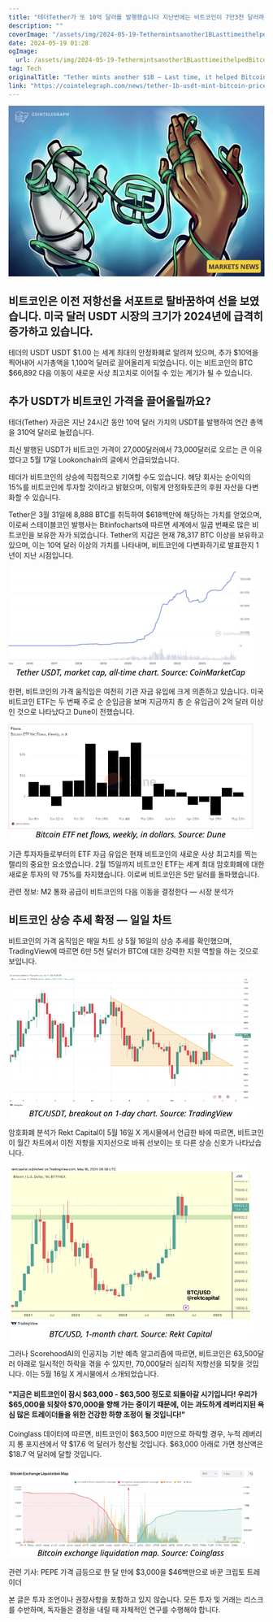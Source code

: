 ```yaml
---
title: "테더Tether가 또 10억 달러를 발행했습니다 지난번에는 비트코인이 7만3천 달러까지 상승하는 데 도움이 되었습니다"
description: ""
coverImage: "/assets/img/2024-05-19-Tethermintsanother1BLasttimeithelpedBitcoinclimbto73K_thumbnail.png"
date: 2024-05-19 01:28
ogImage: 
  url: /assets/img/2024-05-19-Tethermintsanother1BLasttimeithelpedBitcoinclimbto73K_thumbnail.png
tag: Tech
originalTitle: "Tether mints another $1B — Last time, it helped Bitcoin climb to $73K"
link: "https://cointelegraph.com/news/tether-1b-usdt-mint-bitcoin-price-73k"
---
```



![2024-05-19-Tethermintsanother1BLasttimeithelpedBitcoinclimbto73K_thumbnail.png](/assets/img/2024-05-19-Tethermintsanother1BLasttimeithelpedBitcoinclimbto73K_thumbnail.png)

## 비트코인은 이전 저항선을 서포트로 탈바꿈하여 선을 보였습니다. 미국 달러 USDT 시장의 크기가 2024년에 급격히 증가하고 있습니다.

테더의 USDT
USDT
$1.00
는 세계 최대의 안정화폐로 알려져 있으며, 추가 $10억을 찍어내어 시가총액을 1,100억 달러로 끌어올리게 되었습니다. 이는 비트코인의
BTC
$66,892
다음 이동이 새로운 사상 최고치로 이어질 수 있는 계기가 될 수 있습니다.

## 추가 USDT가 비트코인 가격을 끌어올릴까요?

<div class="content-ad"></div>

테더(Tether) 자금은 지난 24시간 동안 10억 달러 가치의 USDT를 발행하여 연간 총액을 310억 달러로 늘렸습니다.

최신 발행된 USDT가 비트코인 가격이 27,000달러에서 73,000달러로 오르는 큰 이유였다고 5월 17일 Lookonchain의 글에서 언급되었습니다.

테더가 비트코인의 상승에 직접적으로 기여할 수도 있습니다. 해당 회사는 순이익의 15%를 비트코인에 투자할 것이라고 밝혔으며, 이렇게 안정화토큰의 후원 자산을 다변화할 수 있습니다.

<div class="content-ad"></div>

Tether은 3월 31일에 8,888 BTC를 취득하여 $618백만에 해당하는 가치를 얻었으며, 이로써 스테이블코인 발행사는 Bitinfocharts에 따르면 세계에서 일곱 번째로 많은 비트코인을 보유한 자가 되었습니다. Tether의 지갑은 현재 78,317 BTC 이상을 보유하고 있으며, 이는 10억 달러 이상의 가치를 나타내며, 비트코인에 다변화하기로 발표한지 1년이 지난 시점입니다.

![이미지](/assets/img/2024-05-19-Tethermintsanother1BLasttimeithelpedBitcoinclimbto73K_1.png)

한편, 비트코인의 가격 움직임은 여전히 기관 자금 유입에 크게 의존하고 있습니다. 미국 비트코인 ETF는 두 번째 주로 순 순입금을 보며 지금까지 총 순 유입금이 2억 달러 이상인 것으로 나타났다고 Dune이 전했습니다.

![이미지](/assets/img/2024-05-19-Tethermintsanother1BLasttimeithelpedBitcoinclimbto73K_2.png)

<div class="content-ad"></div>

기관 투자자들로부터의 ETF 자금 유입은 현재 비트코인의 새로운 사상 최고치를 찍는 랠리의 중요한 요소였습니다. 2월 15일까지 비트코인 ETF는 세계 최대 암호화폐에 대한 새로운 투자의 약 75%를 차지했습니다. 이로써 비트코인은 5만 달러를 돌파했습니다.

관련 정보: M2 통화 공급이 비트코인의 다음 이동을 결정한다 — 시장 분석가

## 비트코인 상승 추세 확정 — 일일 차트

비트코인의 가격 움직임은 매일 차트 상 5월 16일의 상승 추세를 확인했으며, TradingView에 따르면 6만 5천 달러가 BTC에 대한 강력한 지원 역할을 하는 것으로 보입니다.

<div class="content-ad"></div>

![Bitcoin Chart](/assets/img/2024-05-19-Tethermintsanother1BLasttimeithelpedBitcoinclimbto73K_3.png)

암호화폐 분석가 Rekt Capital이 5월 16일 X 게시물에서 언급한 바에 따르면, 비트코인이 월간 차트에서 이전 저항을 지지선으로 바꿔 선보이는 또 다른 상승 신호가 나타났습니다.

![Bitcoin Price Prediction](/assets/img/2024-05-19-Tethermintsanother1BLasttimeithelpedBitcoinclimbto73K_4.png)

그러나 ScorehoodAI의 인공지능 기반 예측 알고리즘에 따르면, 비트코인은 63,500달러 아래로 일시적인 하락을 겪을 수 있지만, 70,000달러 심리적 저항선을 되찾을 것입니다. 이는 5월 16일 X 게시물에서 소개되었습니다.

<div class="content-ad"></div>

#### "지금은 비트코인이 잠시 $63,000 - $63,500 정도로 되돌아갈 시기입니다! 우리가 $65,000을 되찾아 $70,000을 향해 가는 중이기 때문에, 이는 과도하게 레버리지된 욕심 많은 트레이더들을 위한 건강한 하향 조정이 될 것입니다!"

Coinglass 데이터에 따르면, 비트코인이 $63,500 미만으로 하락할 경우, 누적 레버리지 롱 포지션에서 약 $17.6 억 달러가 청산될 것입니다. $63,000 아래로 가면 청산액은 $18.7 억 달러에 달할 것입니다.

![image](/assets/img/2024-05-19-Tethermintsanother1BLasttimeithelpedBitcoinclimbto73K_5.png)

관련 기사: PEPE 가격 급등으로 한 달 만에 $3,000을 $46백만으로 바꾼 크립토 트레이더

<div class="content-ad"></div>

본 글은 투자 조언이나 권장사항을 포함하고 있지 않습니다. 모든 투자 및 거래는 리스크를 수반하며, 독자들은 결정을 내릴 때 자체적인 연구를 수행해야 합니다.